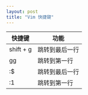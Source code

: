 ```yaml
---
layout: post
title: "Vim 快捷键"
---
```


| 快捷键 | 功能 |
| -- | -- |
| shift + g | 跳转到最后一行 |
| gg | 跳转到第一行 |
| :$ | 跳转到最后一行 |
| :1 | 跳转到第一行 |
